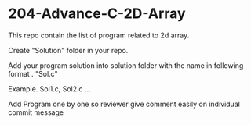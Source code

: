 # 204-Advance-C-2D-Array
This repo contain the list of program related to 2d array.

Create "Solution" folder in your repo.

Add your program solution into solution folder with the name in following format . "Sol<prog no>.c"
  
Example. Sol1.c, Sol2.c ...
  
Add Program one by one so reviewer give comment easily on individual commit message 
